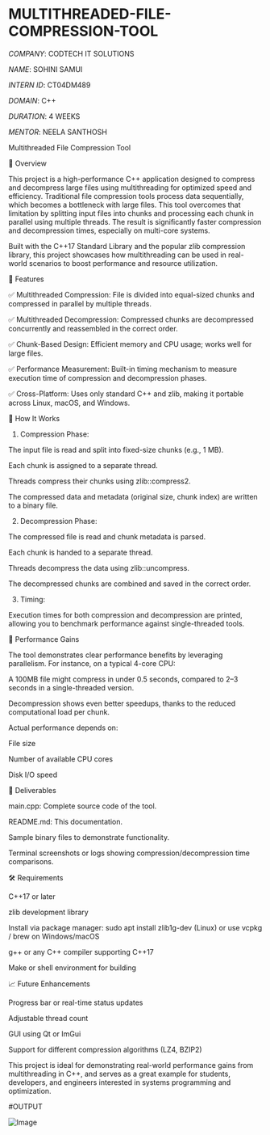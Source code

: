# MULTITHREADED-FILE-COMPRESSION-TOOL

*COMPANY*: CODTECH IT SOLUTIONS

*NAME*: SOHINI SAMUI

*INTERN ID*: CT04DM489

*DOMAIN*: C++

*DURATION*: 4 WEEKS

*MENTOR*: NEELA SANTHOSH

Multithreaded File Compression Tool

📌 Overview

This project is a high-performance C++ application designed to compress and decompress large files using multithreading for optimized speed and efficiency. Traditional file compression tools process data sequentially, which becomes a bottleneck with large files. This tool overcomes that limitation by splitting input files into chunks and processing each chunk in parallel using multiple threads. The result is significantly faster compression and decompression times, especially on multi-core systems.

Built with the C++17 Standard Library and the popular zlib compression library, this project showcases how multithreading can be used in real-world scenarios to boost performance and resource utilization.

🚀 Features

✅ Multithreaded Compression: File is divided into equal-sized chunks and compressed in parallel by multiple threads.

✅ Multithreaded Decompression: Compressed chunks are decompressed concurrently and reassembled in the correct order.

✅ Chunk-Based Design: Efficient memory and CPU usage; works well for large files.

✅ Performance Measurement: Built-in timing mechanism to measure execution time of compression and decompression phases.

✅ Cross-Platform: Uses only standard C++ and zlib, making it portable across Linux, macOS, and Windows.

🧠 How It Works

1. Compression Phase:

The input file is read and split into fixed-size chunks (e.g., 1 MB).

Each chunk is assigned to a separate thread.

Threads compress their chunks using zlib::compress2.

The compressed data and metadata (original size, chunk index) are written to a binary file.

2. Decompression Phase:

The compressed file is read and chunk metadata is parsed.

Each chunk is handed to a separate thread.

Threads decompress the data using zlib::uncompress.

The decompressed chunks are combined and saved in the correct order.

3. Timing:

Execution times for both compression and decompression are printed, allowing you to benchmark performance against single-threaded tools.

🧪 Performance Gains

The tool demonstrates clear performance benefits by leveraging parallelism. For instance, on a typical 4-core CPU:

A 100MB file might compress in under 0.5 seconds, compared to 2–3 seconds in a single-threaded version.

Decompression shows even better speedups, thanks to the reduced computational load per chunk.


Actual performance depends on:

File size

Number of available CPU cores

Disk I/O speed

📂 Deliverables

main.cpp: Complete source code of the tool.

README.md: This documentation.

Sample binary files to demonstrate functionality.

Terminal screenshots or logs showing compression/decompression time comparisons.

🛠 Requirements

C++17 or later

zlib development library

Install via package manager:
sudo apt install zlib1g-dev (Linux)
or use vcpkg / brew on Windows/macOS

g++ or any C++ compiler supporting C++17

Make or shell environment for building

📈 Future Enhancements

Progress bar or real-time status updates

Adjustable thread count

GUI using Qt or ImGui

Support for different compression algorithms (LZ4, BZIP2)

This project is ideal for demonstrating real-world performance gains from multithreading in C++, and serves as a great example for students, developers, and engineers interested in systems programming and optimization.

#OUTPUT

![Image](https://github.com/user-attachments/assets/f3b05852-9295-45ab-b880-678a4c4f0e16)
